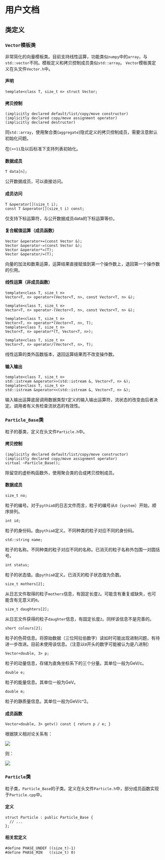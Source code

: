 # 用户文档

## 类定义

### `Vector`模板类

非常简化的向量模板类。目前支持线性运算，功能类似`numpy`中的`array`，与`std::vector`不同。模板定义和拷贝控制成员类似`std::array`。
`Vector`模板类定义在头文件`Vector.h`中。

#### 声明

    template<class T, size_t n> struct Vector;

#### 拷贝控制

    (implicitly declared default/list/copy/move constructor)
    (implicitly declared copy/move assignment operator)
    (implicitly declared destructor)

同`std::array`，使用聚合类(`aggregate`)隐式定义的拷贝控制成员，需要注意默认初始化问题。

在`C++11`及以后标准下支持列表初始化。

#### 数据成员

    T data[n];

公开数据成员，可以直接访问。

#### 成员访问

    T &operator[](size_t i);
    const T &operator[](size_t i) const;

仅支持下标运算符，与公开数据成员data的下标运算等价。

#### 复合赋值运算（成员函数）

    Vector &operator+=(const Vector &);
    Vector &operator-=(const Vector &);
    Vector &operator*=(T);
    Vector &operator/=(T);

向量的加法和数乘运算，运算结果直接赋值到第一个操作数上，退回第一个操作数的引用。

#### 线性运算（非成员函数）

    template<class T, size_t n>
    Vector<T, n> operator+(Vector<T, n>, const Vector<T, n> &);

    template<class T, size_t n>
    Vector<T, n> operator-(Vector<T, n>, const Vector<T, n> &);

    template<class T, size_t n>
    Vector<T, n> operator*(Vector<T, n>, T);
    template<class T, size_t n>
    Vector<T, n> operator*(T, Vector<T, n>);

    template<class T, size_t n>
    Vector<T, n> operator/(Vector<T, n>, T);

线性运算的类外函数版本，退回运算结果而不改变操作数。

#### 输入输出

    template<class T, size_t n>
    std::istream &operator>>(std::istream &, Vector<T, n> &);
    template<class T, size_t n>
    std::istream &operator<<(std::istream &, Vector<T, n> &);

输入输出运算底层调用数据类型`T`定义的输入输出运算符，流状态的改变由后者决定。调用者有义务检查流状态的有效性。

### `Particle_Base`类

粒子的基类，定义在头文件`Particle.h`中。

#### 拷贝控制

    (implicitly declared default/list/copy/move constructor)
    (implicitly declared copy/move assignment operator)
    virtual ~Particle_Base();

除留空的虚析构函数外，使用聚合类的合成拷贝控制成员。

#### 数据成员

    size_t no;

粒子的编号。对于`pythia8`的日志文件而言，粒子的编号从`0`（`system`）开始，顺序排列。

    int id;

粒子的身份码。由`pythia8`定义。不同种类的粒子对应不同的身份码。

    std::string name;

粒子的名称。不同种类的粒子对应不同的名称。已消灭的粒子名称外包围一对圆括号。

    int status;

粒子的状态值。由`pythia8`定义。已消灭的粒子状态值为负数。

    size_t mothers[2];

从日志文件取得的粒子`mothers`信息，有固定长度`2`。可能含有重复或缺失，也可能含有无意义的`0`。

    size_t daughters[2];

从日志文件获得的粒子`daughter`信息，有固定长度`2`。同样该信息不是完善的。

    short colours[2];

粒子的色荷信息。将原始数据（三位阿拉伯数字）读如时可能出现进制问题，有待进一步改进。目前未使用该信息。（注意以`0`开头的数字可能被认为是八进制）

    Vector<double, 3> p;

粒子的动量信息，存储为直角坐标系下的三个分量。其单位一般为GeV/c。

    double e;

粒子的能量信息。其单位一般为GeV。

    double m;

粒子的静质量信息。其单位一般为GeV/c^2。

#### 成员函数

    Vector<double, 3> getv() const { return p / e; }

根据狭义相对论关系有：

<img src="https://latex.codecogs.com/gif.latex?\vec%20p%20=%20\frac{m\vec%20v}{\sqrt{1%20-%20(v%20/%20c)^2}},\%20E%20=%20\frac{mc^2}{\sqrt{1%20-%20(v%20/%20c)^2}}"/>

则：

<img src="https://latex.codecogs.com/gif.latex?\vec%20v%20/%20c%20=%20\frac{\vec%20p%20/%20({\rm%20GeV}/c)}{E%20/%20{\rm%20GeV}}"/>

### `Particle`类

粒子类，`Particle_Base`的子类。定义在头文件`Particle.h`中，部分成员函数实现于`Particle.cpp`中。

#### 定义

    struct Particle : public Particle_Base {
      // ...
    };

#### 相关宏定义

    #define PHASE_UNDEF ((size_t)-1)
    #define PHASE_MIN   ((size_t) 0)

